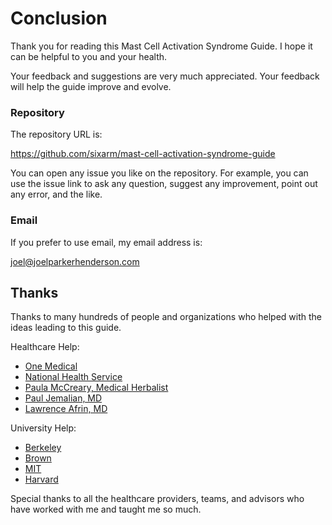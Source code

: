 # Conclusion

Thank you for reading this Mast Cell Activation Syndrome Guide. I hope it can be helpful to you and your health.

Your feedback and suggestions are very much appreciated. Your feedback will help the guide improve and evolve.

### Repository

The repository URL is:

<https://github.com/sixarm/mast-cell-activation-syndrome-guide>

You can open any issue you like on the repository. For example, you can use the issue link to ask any question, suggest any improvement, point out any error, and the like.

### Email

If you prefer to use email, my email address is:

[joel@joelparkerhenderson.com](mailto:joel@joelparkerhenderson.com)


## Thanks

Thanks to many hundreds of people and organizations who helped with the ideas leading to this guide.

Healthcare Help:

* [One Medical](https://onemedical.com/)
* [National Health Service](https://www.nhs.wales/)
* [Paula McCreary, Medical Herbalist](https://paulamccrearyherbalist.co.uk/)
* [Paul Jemalian, MD](https://stanfordhealthcare.org/doctors/j/paul-jemelian.html)
* [Lawrence Afrin, MD](https://aimcenterpm.com/dr-lawrence-afrin/)

University Help:

* [Berkeley](https://berkeley.edu)
* [Brown](https://brown.edu)
* [MIT](https://mit.edu)
* [Harvard](https://harvard.edu)

Special thanks to all the healthcare providers, teams, and advisors who have worked with me and taught me so much.
